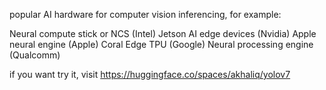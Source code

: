 popular AI hardware for computer vision inferencing, for example:

Neural compute stick or NCS (Intel)
Jetson AI edge devices (Nvidia)
Apple neural engine (Apple)
Coral Edge TPU (Google)
Neural processing engine (Qualcomm)

if you want try it, visit https://huggingface.co/spaces/akhaliq/yolov7